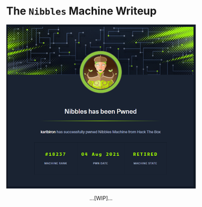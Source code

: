 # The `Nibbles` Machine Writeup

![nibbles_pwned](/assets/nibbles_pwned.png)

<p align="center">
...[WIP]...
</p>